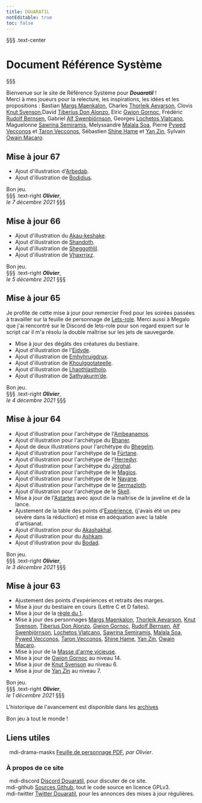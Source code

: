 ```yaml
---
title: DOUARATIL
notEditable: true
toc: false
---
```

§§§ .text-center
# Document Référence Système
§§§

<v-row>

<v-col cols="12" md="6">

Bienvenue sur le site de Référence Système pour _**Douaratil**_ !  
Merci à mes joueurs pour la relecture, les inspirations, les idées et les propositions : Bastian [Margs Maenkalon](/bestiaire/margs-maenkalon), Charles [Thorleik Aevarson](/bestiaire/thorleik-aevarson), Clovis [Knut Svenson](/bestiaire/knut-svenson),David [Tiberius Don Alonzo](/bestiaire/tiberius-don-alonzo), Elric [Gwion Gornoc](/bestiaire/gwion-gornoc), Frédéric [Rudolf Bernsen](/bestiaire/rudolf-bernsen), Gabriel [Alf Swenbjörnson](/bestiaire/alf-swenbjornson), Georges [Lochetos Vlatcano](/bestiaire/lochetos-vlatcano), Maguelonne [Sawrina Semiramis](/bestiaire/sawrina-semiramis), Melyssandre [Malala Soa](/bestiaire/malala-soa), Pierre [Pywed Vecconos](/bestiaire/pywed-vecconos) et [Taron Vecconos](/bestiaire/taron-vecconos), Sébastien [Shine Hame](/bestiaire/shine-hame) et [Yan Zin](/bestiaire/yan-zin), Sylvain [Owain Macaro](/bestiaire/owain-macaro).  

## Mise à jour 67

- Ajout d'illustration d'[Arbedab](/bestiaire/arbedab).
- Ajout d'illustration de [Bodidius](/bestiaire/bodidius).

Bon jeu.  
§§§ .text-right
_**Olivier**_,  
_le 7 décembre 2021_
§§§  

## Mise à jour 66

- Ajout d'illustration du [Akau-keshake](/bestiaire/akau-keshake).
- Ajout d'illustration de [Shandoth](/bestiaire/shandoth).
- Ajout d'illustration de [Sheggothlil](/bestiaire/sheggothlil).
- Ajout d'illustration de [Vhaxrrixz](/bestiaire/vhaxrrixz).

Bon jeu.  
§§§ .text-right
_**Olivier**_,  
_le 5 décembre 2021_
§§§  

## Mise à jour 65

Je profite de cette mise à jour pour remercier Fred pour les soirées passées à travailler sur la feuille de personnage de [Lets-role](https://www.lets-role.com). Merci aussi à Megalo que j'ai rencontré sur le Discord de lets-role pour son regard expert sur le script car il m'a résolu la double maîtrise sur les jets de sauvegarde.    
- Mise à jour des dégâts des créatures du bestiaire.
- Ajout d'illustration de l'[Eidyde](/bestiaire/eidyde).  
- Ajout d'illustration de [Emhyhruigdrux](/bestiaire/emhyhruigdrux).
- Ajout d'illustration de [Khoulggotateelle](/bestiaire/khoulggotateelle).
- Ajout d'illustration de [Lhaothlastholo](/bestiaire/lhaothlastholo).
- Ajout d'illustration de [Sathyakurm’de](/bestiaire/sathyakurm-de).




Bon jeu.  
§§§ .text-right
_**Olivier**_,  
_le 4 décembre 2021_
§§§  

## Mise à jour 64

- Ajout d'illustration pour l'archétype de l'[Ambeanamos](/archetypes/ambeanamos).   
- Ajout d'illustration pour l'archétype du [Bhaner](/archetypes/bhaner).
- Ajout de deux illustrations pour l'archétype du [Bhegelm](/archetypes/bhegelm).  
- Ajout d'illustration pour l'archétype de la [Fürtane](/archetypes/furtane).   
- Ajout d'illustration pour l'archétype de l'[Herredyr](/archetypes/herredyr).   
- Ajout d'illustration pour l'archétype du [Jörghal](/archetypes/jorghal).  
- Ajout d'illustration pour l'archétype de le [Magios](/archetypes/magios).   
- Ajout d'illustration pour l'archétype de le [Nayane](/archetypes/nayane).
- Ajout d'illustration pour l'archétype de le [Sermazloth](/archetypes/sermazloth).   
- Ajout d'illustration pour l'archétype de le [Skell](/archetypes/skell).   
- Mise à jour de l'[Astartes](/archetypes/astartes) avec ajout de la maîtrise de la javeline et de la lance.
- Ajustement de la table des points d'[Expérience](/experience), (j'avais été un peu sévère dans la réduction) et mise en adéquation avec la table d'artisanat.   
- Ajout d'illustration pour du [Akashakhal](/bestiaire/akashakhal).
- Ajout d'illustration pour du [Ashkam](/bestiaire/ashkam).   
- Ajout d'illustration pour du [Bodad](/bestiaire/bodad).   




Bon jeu.  
§§§ .text-right
_**Olivier**_,  
_le 3 décembre 2021_
§§§   

## Mise à jour 63

- Ajustement des points d'expériences et retraits des marges.
- Mise à jour du bestiaire en cours (Lettre C et D faites).
- Mise à jour de la [règle du 1](/utiliser-les-caracteristiques/#regle-du-1).   
- Mise à jour des personnages [Margs Maenkalon](/bestiaire/margs-maenkalon), [Thorleik Aevarson](/bestiaire/thorleik-aevarson), [Knut Svenson](/bestiaire/knut-svenson), [Tiberius Don Alonzo](/bestiaire/tiberius-don-alonzo), [Gwion Gornoc](/bestiaire/gwion-gornoc), [Rudolf Bernsen](/bestiaire/rudolf-bernsen), [Alf Swenbjörnson](/bestiaire/alf-swenbjornson), [Lochetos Vlatcano](/bestiaire/lochetos-vlatcano), [Sawrina Semiramis](/bestiaire/sawrina-semiramis), [Malala Soa](/bestiaire/malala-soa), [Pywed Vecconos](/bestiaire/pywed-vecconos), [Taron Vecconos](/bestiaire/taron-vecconos), [Shine Hame](/bestiaire/shine-hame), [Yan Zin](/bestiaire/yan-zin),
 [Owain Macaro](/bestiaire/owain-macaro).  
- Mise à jour de la [Masse d'arme vicieuse](/liste-objets-magiques/masse-d-arme-vicieuse).  
- Mise à jour de [Gwion Gornoc](/bestiaire/gwion-gornoc) au niveau 14.  
- Mise à jour de [Knut Svenson](/bestiaire/knut-svenson) au niveau 6.  
- Mise à jour de [Yan Zin](/bestiaire/yan-zin) au niveau 7.



Bon jeu.  
§§§ .text-right
_**Olivier**_,  
_le 1 décembre 2021_
§§§   



L'historique de l'avancement est disponible dans les [archives](/archives/)

Bon jeu à tout le monde !

</v-col>

<v-col cols="12" md="6">

## Liens utiles
&nbsp;
<v-icon>mdi-drama-masks</v-icon> [Feuille de personnage PDF](https://www.douaratil.fr/feuilledejdr/FDPgenerique.pdf), _par Olivier_.  

### À propos de ce site
&nbsp;
<v-icon>mdi-discord</v-icon> [Discord Douaratil](https://discord.gg/vRXeVwrNvK), pour discuter de ce site.  
<v-icon>mdi-github</v-icon> [Sources Github](https://github.com/douaratil/heros-et-dragons-drs), tout le code source en licence GPLv3.  
<v-icon>mdi-twitter</v-icon> [Twitter Douaratil](https://twitter.com/douaratil), pour les annonces des mises à jour régulières.

</v-col>

</v-row>
